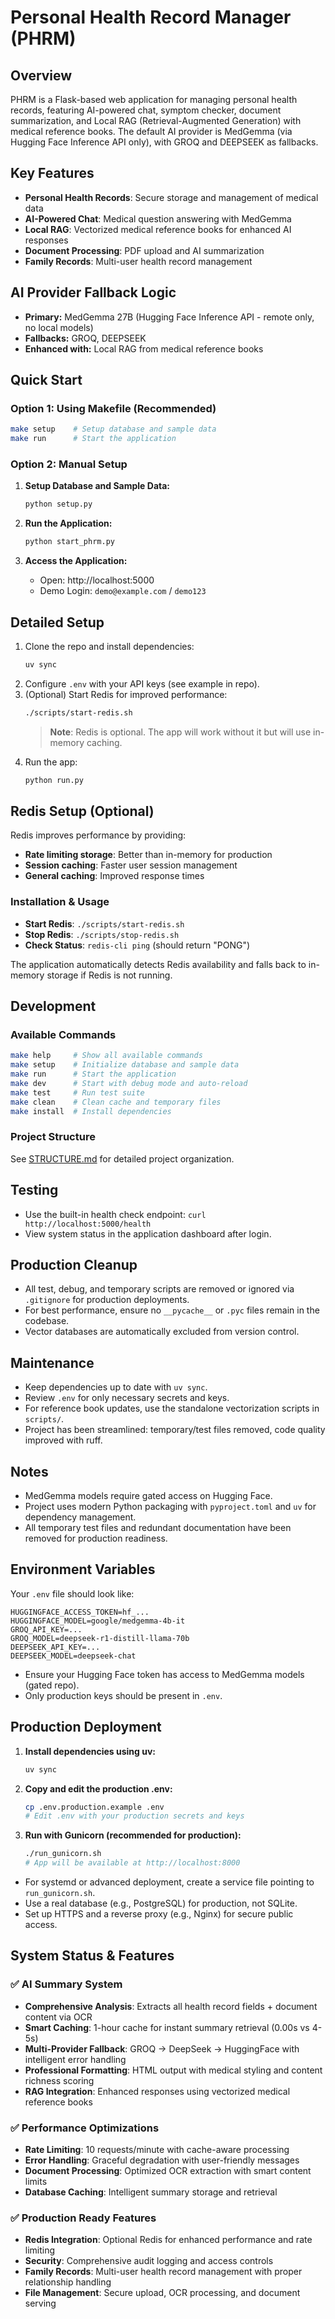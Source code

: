 # Personal Health Record Manager (PHRM)

## Overview
PHRM is a Flask-based web application for managing personal health records, featuring AI-powered chat, symptom checker, document summarization, and Local RAG (Retrieval-Augmented Generation) with medical reference books. The default AI provider is MedGemma (via Hugging Face Inference API only), with GROQ and DEEPSEEK as fallbacks.

## Key Features
- **Personal Health Records**: Secure storage and management of medical data
- **AI-Powered Chat**: Medical question answering with MedGemma
- **Local RAG**: Vectorized medical reference books for enhanced AI responses
- **Document Processing**: PDF upload and AI summarization
- **Family Records**: Multi-user health record management

## AI Provider Fallback Logic
- **Primary:** MedGemma 27B (Hugging Face Inference API - remote only, no local models)
- **Fallbacks:** GROQ, DEEPSEEK
- **Enhanced with:** Local RAG from medical reference books

## Quick Start

### Option 1: Using Makefile (Recommended)
```bash
make setup    # Setup database and sample data
make run      # Start the application
```

### Option 2: Manual Setup
1. **Setup Database and Sample Data:**
   ```bash
   python setup.py
   ```

2. **Run the Application:**
   ```bash
   python start_phrm.py
   ```

3. **Access the Application:**
   - Open: http://localhost:5000
   - Demo Login: `demo@example.com` / `demo123`

## Detailed Setup
1. Clone the repo and install dependencies:
   ```sh
   uv sync
   ```
2. Configure `.env` with your API keys (see example in repo).
3. (Optional) Start Redis for improved performance:
   ```sh
   ./scripts/start-redis.sh
   ```
   > **Note**: Redis is optional. The app will work without it but will use in-memory caching.
4. Run the app:
   ```sh
   python run.py
   ```

## Redis Setup (Optional)
Redis improves performance by providing:
- **Rate limiting storage**: Better than in-memory for production
- **Session caching**: Faster user session management
- **General caching**: Improved response times

### Installation & Usage
- **Start Redis**: `./scripts/start-redis.sh`
- **Stop Redis**: `./scripts/stop-redis.sh`
- **Check Status**: `redis-cli ping` (should return "PONG")

The application automatically detects Redis availability and falls back to in-memory storage if Redis is not running.

## Development

### Available Commands
```bash
make help     # Show all available commands
make setup    # Initialize database and sample data
make run      # Start the application
make dev      # Start with debug mode and auto-reload
make test     # Run test suite
make clean    # Clean cache and temporary files
make install  # Install dependencies
```

### Project Structure
See [STRUCTURE.md](STRUCTURE.md) for detailed project organization.

## Testing
- Use the built-in health check endpoint: `curl http://localhost:5000/health`
- View system status in the application dashboard after login.

## Production Cleanup
- All test, debug, and temporary scripts are removed or ignored via `.gitignore` for production deployments.
- For best performance, ensure no `__pycache__` or `.pyc` files remain in the codebase.
- Vector databases are automatically excluded from version control.

## Maintenance
- Keep dependencies up to date with `uv sync`.
- Review `.env` for only necessary secrets and keys.
- For reference book updates, use the standalone vectorization scripts in `scripts/`.
- Project has been streamlined: temporary/test files removed, code quality improved with ruff.

## Notes
- MedGemma models require gated access on Hugging Face.
- Project uses modern Python packaging with `pyproject.toml` and `uv` for dependency management.
- All temporary test files and redundant documentation have been removed for production readiness.

## Environment Variables

Your `.env` file should look like:

```
HUGGINGFACE_ACCESS_TOKEN=hf_...
HUGGINGFACE_MODEL=google/medgemma-4b-it
GROQ_API_KEY=...
GROQ_MODEL=deepseek-r1-distill-llama-70b
DEEPSEEK_API_KEY=...
DEEPSEEK_MODEL=deepseek-chat
```

- Ensure your Hugging Face token has access to MedGemma models (gated repo).
- Only production keys should be present in `.env`.

## Production Deployment

1. **Install dependencies using uv:**
   ```zsh
   uv sync
   ```
2. **Copy and edit the production .env:**
   ```zsh
   cp .env.production.example .env
   # Edit .env with your production secrets and keys
   ```
3. **Run with Gunicorn (recommended for production):**
   ```zsh
   ./run_gunicorn.sh
   # App will be available at http://localhost:8000
   ```

- For systemd or advanced deployment, create a service file pointing to `run_gunicorn.sh`.
- Use a real database (e.g., PostgreSQL) for production, not SQLite.
- Set up HTTPS and a reverse proxy (e.g., Nginx) for secure public access.

## System Status & Features

### ✅ AI Summary System
- **Comprehensive Analysis**: Extracts all health record fields + document content via OCR
- **Smart Caching**: 1-hour cache for instant summary retrieval (0.00s vs 4-5s)
- **Multi-Provider Fallback**: GROQ → DeepSeek → HuggingFace with intelligent error handling
- **Professional Formatting**: HTML output with medical styling and content richness scoring
- **RAG Integration**: Enhanced responses using vectorized medical reference books

### ✅ Performance Optimizations
- **Rate Limiting**: 10 requests/minute with cache-aware processing
- **Error Handling**: Graceful degradation with user-friendly messages
- **Document Processing**: Optimized OCR extraction with smart content limits
- **Database Caching**: Intelligent summary storage and retrieval

### ✅ Production Ready Features
- **Redis Integration**: Optional Redis for enhanced performance and rate limiting
- **Security**: Comprehensive audit logging and access controls
- **Family Records**: Multi-user health record management with proper relationship handling
- **File Management**: Secure upload, OCR processing, and document serving

